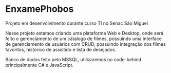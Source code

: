 # EnxamePhobos
Projeto em desenvolvimento durante curso TI no Senac São Miguel

Nesse projeto estamos criando uma plataforma Web e Desktop, onde será feito o gerenciamento de um cátalogo de filmes, possuindo uma interface de gerenciamento de usuários com CRUD, possuindo integração dos filmes favoritos, histórico de assistido e lista de desejados.

Banco de dados feito pelo MSSQL, utilizaremos no code-behind principalmente C# e JavaScript. 
